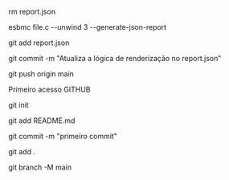 rm report.json

esbmc file.c --unwind 3 --generate-json-report

git add report.json

git commit -m "Atualiza a lógica de renderização no report.json"

git push origin main



Primeiro acesso GITHUB

git init

git add README.md

git commit -m "primeiro commit"

git add .

git branch -M main

